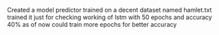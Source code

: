 Created a model predictor trained on a decent dataset named hamlet.txt trained it just for checking working of lstm with 50 epochs and accuracy  40% as of now could train more epochs for better accuracy 